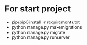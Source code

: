 # For start project
- pip/pip3 install -r requirements.txt
- python manage.py makemigrations
- python manage.py migrate
- python manage.py runserver